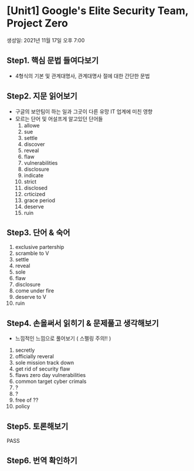 # [Unit1] Google's Elite Security Team, Project Zero

생성일: 2021년 11월 17일 오후 7:00

## Step1. 핵심 문법 들여다보기
 - 4형식의 기본 및 관계대명사, 관계대명사 절에 대한 간단한 문법

## Step2. 지문 읽어보기
 - 구글의 보안팀이 하는 일과 그곳이 다른 유망 IT 업계에 미친 영향 
 - 모르는 단어 및 어설프게 알고있던 단어들
   1) allowe
   2) sue
   3) settle
   4) discover
   5) reveal
   6) flaw
   7) vulnerabilities
   8) disclosure
   9) indicate
   10) strict
   11) disclosed
   12) crticized
   13) grace period
   14) deserve
   15) ruin
## Step3. 단어 & 숙어
   1) exclusive partership
   2) scramble to V
   3) settle
   4) reveal
   5) sole
   6) flaw
   7) disclosure
   8) come under fire
   9) deserve to V
   10) ruin
## Step4. 손을써서 읽히기 & 문제풀고 생각해보기
   - 느낌적인 느낌으로 풀어보기 ( 스펠링 주의!! )
   1) secretly
   2) officially reveral
   3) sole mission track down
   4) get rid of security flaw
   5) flaws zero day vulnerabilities
   6) common target cyber crimals
   7) ?
   8) ?
   9) free of ??
   10) policy
## Step5. 토론해보기
   PASS

## Step6. 번역 확인하기
